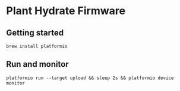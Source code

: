 # Plant Hydrate Firmware

## Getting started

```
brew install platformio
```

## Run and monitor

```
platformio run --target upload && sleep 2s && platformio device monitor
```